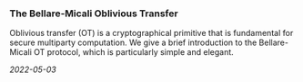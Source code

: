 ### The Bellare-Micali Oblivious Transfer

Oblivious transfer (OT) is a cryptographical primitive that is fundamental for secure multiparty computation. We give a brief introduction to the Bellare-Micali OT protocol, which is particularly simple and elegant.

*2022-05-03*

